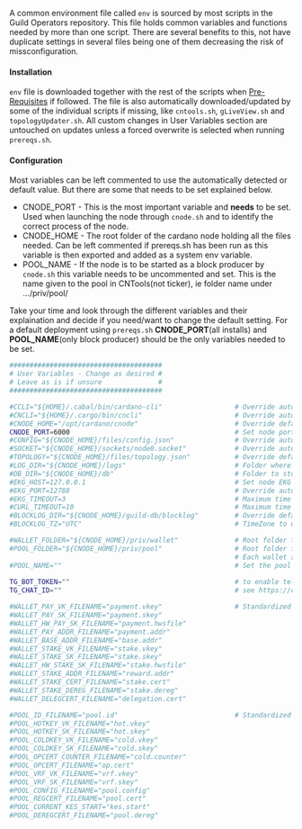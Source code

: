 A common environment file called `env` is sourced by most scripts in the Guild Operators repository. This file holds common variables and functions needed by more than one script. There are several benefits to this, not have duplicate settings in several files being one of them decreasing the risk of missconfiguration.

#### Installation
`env` file is downloaded together with the rest of the scripts when [Pre-Requisites](basics.md#pre-requisites) if followed. The file is also automatically downloaded/updated by some of the individual scripts if missing, like `cntools.sh`, `gLiveView.sh` and `topologyUpdater.sh`. All custom changes in User Variables section are untouched on updates unless a forced overwrite is selected when running `prereqs.sh`.

#### Configuration
Most variables can be left commented to use the automatically detected or default value. But there are some that needs to be set explained below.

* CNODE_PORT - This is the most important variable and **needs** to be set. Used when launching the node through `cnode.sh` and to identify the correct process of the node.
* CNODE_HOME - The root folder of the cardano node holding all the files needed. Can be left commented if prereqs.sh has been run as this variable is then exported and added as a system env variable.
* POOL_NAME - If the node is to be started as a block producer by `cnode.sh` this variable needs to be uncommented and set. This is the name given to the pool in CNTools(not ticker), ie folder name under .../priv/pool/

Take your time and look through the different variables and their explaination and decide if you need/want to change the default setting. For a default deployment using `prereqs.sh` **CNODE_PORT**(all installs) and **POOL_NAME**(only block producer) should be the only variables needed to be set. 
 
``` bash
######################################
# User Variables - Change as desired #
# Leave as is if unsure              #
######################################

#CCLI="${HOME}/.cabal/bin/cardano-cli"                  # Override automatic detection of path to cardano-cli executable
#CNCLI="${HOME}/.cargo/bin/cncli"                       # Override automatic detection of path to cncli executable (https://github.com/AndrewWestberg/cncli)
#CNODE_HOME="/opt/cardano/cnode"                        # Override default CNODE_HOME path (defaults to /opt/cardano/cnode)
CNODE_PORT=6000                                         # Set node port
#CONFIG="${CNODE_HOME}/files/config.json"               # Override automatic detection of node config path
#SOCKET="${CNODE_HOME}/sockets/node0.socket"            # Override automatic detection of path to socket
#TOPOLOGY="${CNODE_HOME}/files/topology.json"           # Override default topology.json path
#LOG_DIR="${CNODE_HOME}/logs"                           # Folder where your logs will be sent to (must pre-exist)
#DB_DIR="${CNODE_HOME}/db"                              # Folder to store the cardano-node blockchain db
#EKG_HOST=127.0.0.1                                     # Set node EKG host
#EKG_PORT=12788                                         # Override automatic detection of node EKG port
#EKG_TIMEOUT=3                                          # Maximum time in seconds that you allow EKG request to take before aborting (node metrics)
#CURL_TIMEOUT=10                                        # Maximum time in seconds that you allow curl file download to take before aborting (GitHub update process)
#BLOCKLOG_DIR="${CNODE_HOME}/guild-db/blocklog"         # Override default directory used to store block data for core node
#BLOCKLOG_TZ="UTC"                                      # TimeZone to use when displaying blocklog - https://en.wikipedia.org/wiki/List_of_tz_database_time_zones

#WALLET_FOLDER="${CNODE_HOME}/priv/wallet"              # Root folder for Wallets
#POOL_FOLDER="${CNODE_HOME}/priv/pool"                  # Root folder for Pools
                                                        # Each wallet and pool has a friendly name and subfolder containing all related keys, certificates, ...
#POOL_NAME=""                                           # Set the pool's name to run node as a core node (the name, NOT the ticker, ie folder name)
                                                        
TG_BOT_TOKEN=""                                         # to enable telegramSend function create your own BOT-token and Chat-Id
TG_CHAT_ID=""                                           # see https://cardano-community.github.io/guild-operators/#/Scripts/logmonitor#telegram-alerts 

#WALLET_PAY_VK_FILENAME="payment.vkey"                  # Standardized names for all wallet related files
#WALLET_PAY_SK_FILENAME="payment.skey"
#WALLET_HW_PAY_SK_FILENAME="payment.hwsfile"
#WALLET_PAY_ADDR_FILENAME="payment.addr"
#WALLET_BASE_ADDR_FILENAME="base.addr"
#WALLET_STAKE_VK_FILENAME="stake.vkey"
#WALLET_STAKE_SK_FILENAME="stake.skey"
#WALLET_HW_STAKE_SK_FILENAME="stake.hwsfile"
#WALLET_STAKE_ADDR_FILENAME="reward.addr"
#WALLET_STAKE_CERT_FILENAME="stake.cert"
#WALLET_STAKE_DEREG_FILENAME="stake.dereg"
#WALLET_DELEGCERT_FILENAME="delegation.cert"

#POOL_ID_FILENAME="pool.id"                             # Standardized names for all pool related files
#POOL_HOTKEY_VK_FILENAME="hot.vkey"
#POOL_HOTKEY_SK_FILENAME="hot.skey"
#POOL_COLDKEY_VK_FILENAME="cold.vkey"
#POOL_COLDKEY_SK_FILENAME="cold.skey"
#POOL_OPCERT_COUNTER_FILENAME="cold.counter"
#POOL_OPCERT_FILENAME="op.cert"
#POOL_VRF_VK_FILENAME="vrf.vkey"
#POOL_VRF_SK_FILENAME="vrf.skey"
#POOL_CONFIG_FILENAME="pool.config"
#POOL_REGCERT_FILENAME="pool.cert"
#POOL_CURRENT_KES_START="kes.start"
#POOL_DEREGCERT_FILENAME="pool.dereg"
```